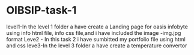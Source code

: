 # OIBSIP-task-1
level1-In the level 1 folder a have create a Landing page for oasis infobyte using info html file, info css file,and i have included the image -img.jpg format
Leve2 - In this task 2 i have sumbitted my portfolio file using html and css
leve3-In the level 3 folder a have create a temperature convertor 

